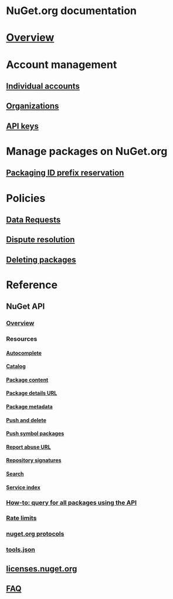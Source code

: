 # NuGet.org documentation
# [Overview](overview-nuget-org.md)
# Account management
## [Individual accounts](individual-accounts.md)
## [Organizations](organizations-on-nuget-org.md)
## [API keys](scoped-api-keys.md)
# Manage packages on NuGet.org
## [Packaging ID prefix reservation](id-prefix-reservation.md)
# Policies
## [Data Requests](policies/Data-requests.md)
## [Dispute resolution](policies/dispute-resolution.md)
## [Deleting packages](policies/deleting-packages.md)
# Reference
## NuGet API
### [Overview](/nuget/api/overview?toc=/nuget/nuget-org/toc.json)
### Resources
#### [Autocomplete](/nuget/api/search-autocomplete-service-resource?toc=/nuget/nuget-org/toc.json)
#### [Catalog](/nuget/api/catalog-resource?toc=/nuget/nuget-org/toc.json)
#### [Package content](/nuget/api/package-base-address-resource?toc=/nuget/nuget-org/toc.json)
#### [Package details URL](/nuget/api/package-details-template-resource?toc=/nuget/nuget-org/toc.json)
#### [Package metadata](/nuget/api/registration-base-url-resource?toc=/nuget/nuget-org/toc.json)
#### [Push and delete](/nuget/api/package-publish-resource?toc=/nuget/nuget-org/toc.json)
#### [Push symbol packages](/nuget/api/symbol-package-publish-resource?toc=/nuget/nuget-org/toc.json)
#### [Report abuse URL](/nuget/api/report-abuse-resource?toc=/nuget/nuget-org/toc.json)
#### [Repository signatures](/nuget/api/repository-signatures-resource?toc=/nuget/nuget-org/toc.json)
#### [Search](/nuget/api/search-query-service-resource?toc=/nuget/nuget-org/toc.json)
#### [Service index](/nuget/api/service-index?toc=/nuget/nuget-org/toc.json)
### [How-to: query for all packages using the API](/nuget/guides/api/query-for-all-published-packages?toc=/nuget/nuget-org/toc.json)
### [Rate limits](/nuget/api/rate-limits?toc=/nuget/nuget-org/toc.json)
### [nuget.org protocols](/nuget/api/nuget-protocols?toc=/nuget/nuget-org/toc.json)
### [tools.json](/nuget/api/tools-json?toc=/nuget/nuget-org/toc.json)
## [licenses.nuget.org](licenses.nuget.org.md)
## [FAQ](nuget-org-faq.md)